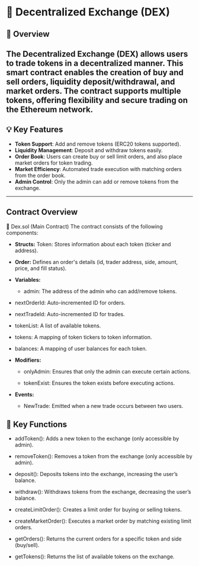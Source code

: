 # 🦄 Decentralized Exchange (DEX) 

## 📑 Overview
The **Decentralized Exchange (DEX)** allows users to trade tokens in a decentralized manner. This smart contract enables the creation of buy and sell orders, liquidity deposit/withdrawal, and market orders. The contract supports multiple tokens, offering flexibility and secure trading on the Ethereum network.
---
## 💡 Key Features
- **Token Support**: Add and remove tokens (ERC20 tokens supported).
- **Liquidity Management**: Deposit and withdraw tokens easily.
- **Order Book**: Users can create buy or sell limit orders, and also place market orders for token trading.
- **Market Efficiency**: Automated trade execution with matching orders from the order book.
- **Admin Control**: Only the admin can add or remove tokens from the exchange.
----
 ## Contract Overview
📜 Dex.sol (Main Contract)
The contract consists of the following components:

- **Structs:**
Token: Stores information about each token (ticker and address).

- **Order:** Defines an order's details (id, trader address, side, amount, price, and fill status).

- **Variables:**
  - admin: The address of the admin who can add/remove tokens.

- nextOrderId: Auto-incremented ID for orders.

- nextTradeId: Auto-incremented ID for trades.

- tokenList: A list of available tokens.

- tokens: A mapping of token tickers to token information.

- balances: A mapping of user balances for each token.

- **Modifiers:**
  - onlyAdmin: Ensures that only the admin can execute certain actions.

  - tokenExist: Ensures the token exists before executing actions.

- **Events:**
  - NewTrade: Emitted when a new trade occurs between two users.

## 🔨 Key Functions
- addToken(): Adds a new token to the exchange (only accessible by admin).

- removeToken(): Removes a token from the exchange (only accessible by admin).

- deposit(): Deposits tokens into the exchange, increasing the user’s balance.

- withdraw(): Withdraws tokens from the exchange, decreasing the user’s balance.

- createLimitOrder(): Creates a limit order for buying or selling tokens.

- createMarketOrder(): Executes a market order by matching existing limit orders.

- getOrders(): Returns the current orders for a specific token and side (buy/sell).

- getTokens(): Returns the list of available tokens on the exchange.
